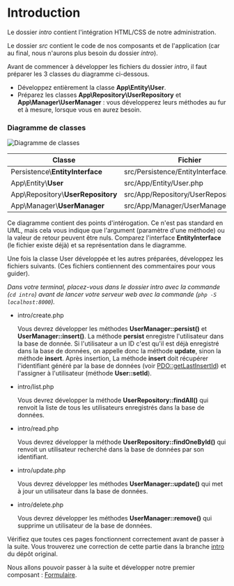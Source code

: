 Introduction
===

Le dossier _intro_ contient l'intégration HTML/CSS de notre administration.

Le dossier _src_ contient le code de nos composants et de l'application (car au final, 
nous n'aurons plus besoin du dossier _intro_).

Avant de commencer à développer les fichiers du dossier _intro_, il faut préparer
 les 3 classes du diagramme ci-dessous.

* Développez entièrement la classe __App\Entity\User__.
* Préparez les classes __App\Repository\UserRepository__ et __App\Manager\UserManager__ : 
vous développerez leurs méthodes au fur et à mesure, lorsque vous en aurez besoin.


### Diagramme de classes

![Diagramme de classes](https://github.com/ekyna-learn/php-oo-framework/blob/master/doc/intro-class-diagram.png)

| Classe | Fichier |
| --- | --- |
| Persistence\\__EntityInterface__ | src/Persistence/EntityInterface.php |
| App\Entity\\__User__ | src/App/Entity/User.php |
| App\Repository\\__UserRepository__ | src/App/Repository/UserRepository.php |
| App\Manager\\__UserManager__ | src/App/Manager/UserManager.php |

Ce diagramme contient des points d'intérogation. Ce n'est pas standard en UML, mais cela 
vous indique que l'argument (paramètre d'une méthode) ou la valeur de retour peuvent être 
nuls. Comparez l'interface __EntityInterface__ (le fichier existe déjà) et sa représentation 
dans le diagramme.

Une fois la classe User développée et les autres préparées, développez les fichiers suivants.
(Ces fichiers contiennent des commentaires pour vous guider).

_Dans votre terminal, placez-vous dans le dossier intro avec la commande (```cd intro```) avant 
de lancer votre serveur web avec la commande (```php -S localhost:8000```)._

* intro/create.php

   Vous devrez développer les méthodes __UserManager::persist()__ et __UserManager::insert()__. 
   La méthode __persist__ enregistre l'utilisateur dans la base de donnée. Si l'utilisateur 
   a un ID c'est qu'il est déjà enregistré dans la base de données, on appelle donc la méthode 
   __update__, sinon la méthode __insert__. Après insertion, La méthode __insert__ doit récupérer 
   l'identifiant généré par la base de données (voir 
   [PDO::getLastInsertId](https://www.php.net/manual/fr/pdo.lastinsertid.php)) et l'assigner 
   à l'utilisateur (méthode __User::setId__).  

* intro/list.php     

    Vous devrez développer la méthode __UserRepository::findAll()__ qui renvoit la liste de 
    tous les utilisateurs enregistrés dans la base de données.

* intro/read.php     

    Vous devrez développer la méthode __UserRepository::findOneById()__ qui renvoit un 
    utilisateur recherché dans la base de données par son identifiant.

* intro/update.php     

    Vous devrez développer les méthodes __UserManager::update()__ qui met à jour un 
    utilisateur dans la base de données.

* intro/delete.php     

    Vous devrez développer les méthodes __UserManager::remove()__ qui supprime un utilisateur
    de la base de données.

Vérifiez que toutes ces pages fonctionnent correctement avant de passer à la suite.
Vous trouverez une correction de cette partie dans la branche 
[intro](https://github.com/ekyna-learn/php-oo-framework/tree/intro) du dépôt original.

Nous allons pouvoir passer à la suite et développer notre premier composant : 
[Formulaire](https://github.com/ekyna-learn/php-oo-framework/blob/master/doc/form.md).
